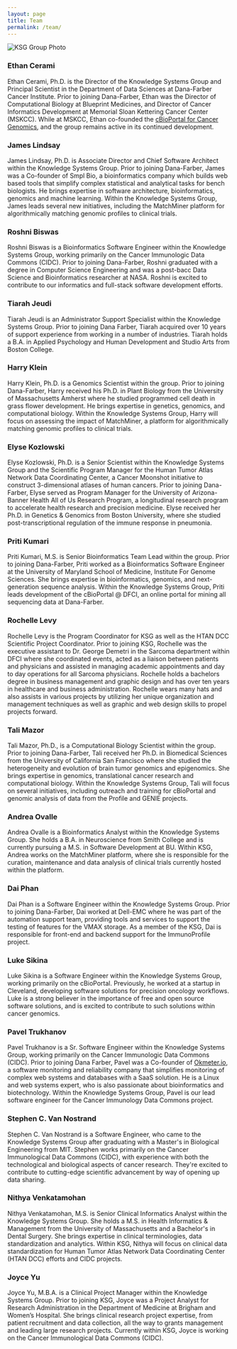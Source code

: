 ```yaml
---
layout: page
title: Team
permalink: /team/
---
```


<img src="/knowledge-systems/assets/images/zoom1.png" alt="KSG Group Photo">

### Ethan Cerami
Ethan Cerami, Ph.D. is the Director of the Knowledge Systems Group and Principal Scientist in the Department of Data Sciences at Dana-Farber Cancer Institute. Prior to joining Dana-Farber, Ethan was the Director of Computational Biology at Blueprint Medicines, and Director of Cancer Informatics Development at Memorial Sloan Kettering Cancer Center (MSKCC).  While at MSKCC, Ethan co-founded the <a href="http://cbioportal.org">cBioPortal for Cancer Genomics</a>, and the group remains active in its continued development.

### James Lindsay
James Lindsay, Ph.D. is Associate Director and Chief Software Architect within the Knowledge Systems Group.  Prior to joining Dana-Farber, James was a Co-founder of Smpl Bio, a bioinformatics company which builds web based tools that simplify complex statistical and analytical tasks for bench biologists.  He brings expertise in software architecture, bioinformatics, genomics and machine learning.  Within the Knowledge Systems Group, James leads several new initiatives, including the MatchMiner platform for algorithmically matching genomic profiles to clinical trials.

### Roshni Biswas
Roshni Biswas is a Bioinformatics Software Engineer within the Knowledge Systems Group, working primarily on the Cancer Immunologic Data Commons (CIDC).  Prior to joining Dana-Farber, Roshni graduated with a degree in Computer Science Engineering and was a post-bacc Data Science and Bioinformatics researcher at NASA.  Roshni is excited to contribute to our informatics and full-stack software development efforts.

### Tiarah Jeudi
Tiarah Jeudi is an Administrator Support Specialist within the Knowledge Systems Group. Prior to joining Dana Farber, Tiarah acquired over 10 years of support experience from working in a number of industries. Tiarah holds a B.A. in Applied Psychology and Human Development and Studio Arts from Boston College.

### Harry Klein
Harry Klein, Ph.D. is a Genomics Scientist within the group. Prior to joining Dana-Farber, Harry received his Ph.D. in Plant Biology from the University of Massachusetts Amherst where he studied programmed cell death in grass flower development. He brings expertise in genetics, genomics, and computational biology. Within the Knowledge Systems Group, Harry will focus on assessing the impact of MatchMiner, a platform for algorithmically matching genomic profiles to clinical trials. 

### Elyse Kozlowski
Elyse Kozlowski, Ph.D. is a Senior Scientist within the Knowledge Systems Group and the Scientific Program Manager for the Human Tumor Atlas Network Data Coordinating Center, a Cancer Moonshot initiative to construct 3-dimensional atlases of human cancers. Prior to joining Dana-Farber, Elyse served as Program Manager for the University of Arizona-Banner Health All of Us Research Program, a longitudinal research program to accelerate health research and precision medicine. Elyse received her Ph.D. in Genetics & Genomics from Boston University, where she studied post-transcriptional regulation of the immune response in pneumonia.

### Priti Kumari
Priti Kumari, M.S. is Senior Bioinformatics Team Lead within the group.  Prior to joining Dana-Farber, Priti worked as a Bioinformatics Software Engineer at the University of Maryland School of Medicine, Institute For Genome Sciences.  She brings expertise in bioinformatics, genomics, and next-generation sequence analysis.  Within the Knowledge Systems Group, Priti leads development of the cBioPortal @ DFCI, an online portal for mining all sequencing data at Dana-Farber.

### Rochelle Levy
Rochelle Levy is the Program Coordinator for KSG as well as the HTAN DCC Scientific Project Coordinator. Prior to joining KSG, Rochelle was the executive assistant to Dr. George Demetri in the Sarcoma department within DFCI where she coordinated events, acted as a liaison between patients and physicians and assisted in managing academic appointments and day to day operations for all Sarcoma physicians. Rochelle holds a bachelors degree in business management and graphic design and has over ten years in healthcare and business administration. Rochelle wears many hats and also assists in various projects by utilizing her unique organization and management techniques as well as graphic and web design skills to propel projects forward.

### Tali Mazor
Tali Mazor, Ph.D., is a Computational Biology Scientist within the group. Prior to joining Dana-Farber, Tali received her Ph.D. in Biomedical Sciences from the University of California San Francisco where she studied the heterogeneity and evolution of brain tumor genomics and epigenomics. She brings expertise in genomics, translational cancer research and computational biology. Within the Knowledge Systems Group, Tali will focus on several initiatives, including outreach and training for cBioPortal and genomic analysis of data from the Profile and GENIE projects.

### Andrea Ovalle
Andrea Ovalle is a Bioinformatics Analyst within the Knowledge Systems Group.  She holds a B.A. in Neuroscience from Smith College and is currently pursuing a M.S. in Software Development at BU. Within KSG, Andrea works on the MatchMiner platform, where she is responsible for the curation, maintenance and data analysis of clinical trials currently hosted within the platform.

### Dai Phan
Dai Phan is a Software Engineer within the Knowledge Systems Group.  Prior to joining Dana-Farber, Dai worked at Dell-EMC where he was part of the automation support team, providing tools and services to support the testing of features for the VMAX storage.  As a member of the KSG, Dai is responsible for front-end and backend support for
the ImmunoProfile project.

### Luke Sikina
Luke Sikina is a Software Engineer within the Knowledge Systems Group, working primarily on the cBioPortal. Previously, he worked at a startup in Cleveland, developing software solutions for precision oncology workflows. Luke is a strong believer in the importance of free and open source software solutions, and is excited to contribute to such solutions within cancer genomics.

### Pavel Trukhanov 
Pavel Trukhanov is a Sr. Software Engineer within the Knowledge Systems Group, working primarily on the Cancer Immunologic Data Commons (CIDC).  Prior to joining Dana Farber, Pavel was a Co-founder of [Okmeter.io](http://okmeter.io), a software monitoring and reliability company that simplifies monitoring of complex web systems and databases with a SaaS solution. He is a Linux and web systems expert, who is also passionate about bioinformatics and biotechnology. Within the Knowledge Systems Group, Pavel is our lead software engineer for the Cancer Immunology Data Commons project.

### Stephen C. Van Nostrand
Stephen C. Van Nostrand is a Software Engineer, who came to the Knowledge Systems Group after graduating with a Master's in Biological Engineering from MIT. Stephen works primarily on the Cancer Immunological Data Commons (CIDC), with experience with both the technological and biological aspects of cancer research. They're excited to contribute to cutting-edge scientific advancement by way of opening up data sharing.

### Nithya Venkatamohan
Nithya Venkatamohan, M.S. is Senior Clinical Informatics Analyst within the Knowledge Systems Group. She holds a M.S. in Health Informatics & Management from the University of Massachusetts and a Bachelor's in Dental Surgery. She brings expertise in clinical terminologies, data standardization and analytics. Within KSG, Nithya will focus on clinical data standardization for Human Tumor Atlas Network Data Coordinating Center (HTAN DCC) efforts and CIDC projects.

### Joyce Yu
Joyce Yu, M.B.A. is a Clinical Project Manager within the Knowledge Systems Group. Prior to joining KSG, Joyce was a Project Analyst for Research Administration in the Department of Medicine at Brigham and Women’s Hospital. She brings clinical research project expertise, from patient recruitment and data collection, all the way to grants management and leading large research projects. Currently within KSG, Joyce is working on the Cancer Immunological Data Commons (CIDC).
